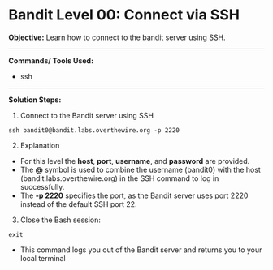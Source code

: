 # Bandit Level 00: Connect via SSH

**Objective:**
Learn how to connect to the bandit server using SSH.

---

**Commands/ Tools Used:**
- ssh

---

**Solution Steps:**
1. Connect to the Bandit server using SSH
 ```
ssh bandit0@bandit.labs.overthewire.org -p 2220 
```
2. Explanation
- For this level the **host**, **port**, **username**, and **password** are provided.
- The **@** symbol is used to combine the username (bandit0) with the host (bandit.labs.overthewire.org) in the SSH command to log in successfully. 
- The **-p 2220** specifies the port, as the Bandit server uses port 2220 instead of the default SSH port 22.

3. Close the Bash session:
```
exit
```
- This command logs you out of the Bandit server and returns you to your local terminal
